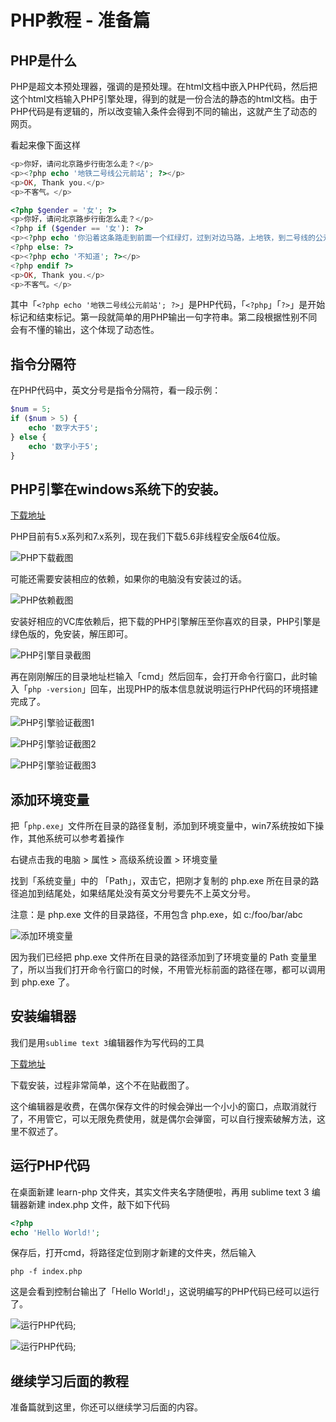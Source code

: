 # PHP教程 - 准备篇

## PHP是什么

PHP是超文本预处理器，强调的是预处理。在html文档中嵌入PHP代码，然后把这个html文档输入PHP引擎处理，得到的就是一份合法的静态的html文档。由于PHP代码是有逻辑的，所以改变输入条件会得到不同的输出，这就产生了动态的网页。

看起来像下面这样

```php
<p>你好，请问北京路步行街怎么走？</p>
<p><?php echo '地铁二号线公元前站'; ?></p>
<p>OK, Thank you.</p>
<p>不客气。</p>
```

```php
<?php $gender = '女'; ?>
<p>你好，请问北京路步行街怎么走？</p>
<?php if ($gender == '女'): ?>
<p><?php echo '你沿着这条路走到前面一个红绿灯，过到对边马路，上地铁，到二号线的公元前站，D出口'; ?></p>
<?php else: ?>
<p><?php echo '不知道'; ?></p>
<?php endif ?>
<p>OK, Thank you.</p>
<p>不客气。</p>
```

其中「`<?php echo '地铁二号线公元前站'; ?>`」是PHP代码，「`<?php`」「`?>`」是开始标记和结束标记。第一段就简单的用PHP输出一句字符串。第二段根据性别不同会有不懂的输出，这个体现了动态性。

## 指令分隔符
在PHP代码中，英文分号是指令分隔符，看一段示例：
```php
$num = 5;
if ($num > 5) {
    echo '数字大于5';
} else {
    echo '数字小于5';
}
```

## PHP引擎在windows系统下的安装。

[下载地址](http://windows.php.net/qa/)

PHP目前有5.x系列和7.x系列，现在我们下载5.6非线程安全版64位版。

![PHP下载截图](/images/learn/php-download.png)

可能还需要安装相应的依赖，如果你的电脑没有安装过的话。

![PHP依赖截图](/images/learn/php-depend.png)

安装好相应的VC库依赖后，把下载的PHP引擎解压至你喜欢的目录，PHP引擎是绿色版的，免安装，解压即可。

![PHP引擎目录截图](/images/learn/php-engin.png)

再在刚刚解压的目录地址栏输入「cmd」然后回车，会打开命令行窗口，此时输入「`php -version`」回车，出现PHP的版本信息就说明运行PHP代码的环境搭建完成了。

![PHP引擎验证截图1](/images/learn/php-1.png)

![PHP引擎验证截图2](/images/learn/php-2.png)

![PHP引擎验证截图3](/images/learn/php-3.png)

## 添加环境变量
把「`php.exe`」文件所在目录的路径复制，添加到环境变量中，win7系统按如下操作，其他系统可以参考着操作

右键点击我的电脑 > 属性 > 高级系统设置 > 环境变量

找到「系统变量」中的 「Path」，双击它，把刚才复制的 php.exe 所在目录的路径追加到结尾处，如果结尾处没有英文分号要先不上英文分号。

注意：是 php.exe 文件的目录路径，不用包含 php.exe，如 c:/foo/bar/abc

![添加环境变量](/images/learn/php-ready-path.png)

因为我们已经把 php.exe 文件所在目录的路径添加到了环境变量的 Path 变量里了，所以当我们打开命令行窗口的时候，不用管光标前面的路径在哪，都可以调用到 php.exe 了。

## 安装编辑器

我们是用`sublime text 3`编辑器作为写代码的工具

[下载地址](http://www.sublimetext.com/3)

下载安装，过程非常简单，这个不在贴截图了。

这个编辑器是收费，在偶尔保存文件的时候会弹出一个小小的窗口，点取消就行了，不用管它，可以无限免费使用，就是偶尔会弹窗，可以自行搜索破解方法，这里不叙述了。

## 运行PHP代码

在桌面新建 learn-php 文件夹，其实文件夹名字随便啦，再用 sublime text 3 编辑器新建 index.php 文件，敲下如下代码

```php
<?php
echo 'Hello World!';

```

保存后，打开cmd，将路径定位到刚才新建的文件夹，然后输入

```
php -f index.php
```

这是会看到控制台输出了「Hello World!」，这说明编写的PHP代码已经可以运行了。

![运行PHP代码](/images/learn/php-ready-code.png);

![运行PHP代码](/images/learn/php-ready-run.png);

## 继续学习后面的教程

准备篇就到这里，你还可以继续学习后面的内容。
